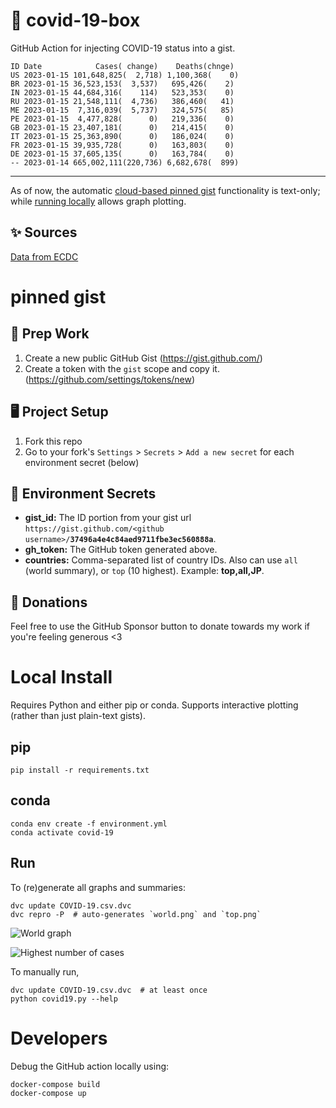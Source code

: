 # 🏥 covid-19-box

GitHub Action for injecting COVID-19 status into a gist.

```
ID Date            Cases( change)    Deaths(chnge)
US 2023-01-15 101,648,825(  2,718) 1,100,368(    0)
BR 2023-01-15 36,523,153(  3,537)   695,426(    2)
IN 2023-01-15 44,684,316(    114)   523,353(    0)
RU 2023-01-15 21,548,111(  4,736)   386,460(   41)
ME 2023-01-15  7,316,039(  5,737)   324,575(   85)
PE 2023-01-15  4,477,828(      0)   219,336(    0)
GB 2023-01-15 23,407,181(      0)   214,415(    0)
IT 2023-01-15 25,363,890(      0)   186,024(    0)
FR 2023-01-15 39,935,728(      0)   163,803(    0)
DE 2023-01-15 37,605,135(      0)   163,784(    0)
-- 2023-01-14 665,002,111(220,736) 6,682,678(  899)
```

---

As of now, the automatic [cloud-based pinned gist](#pinned-gist) functionality is text-only;
while [running locally](#local-install) allows graph plotting.

## ✨ Sources

[Data from ECDC](https://www.ecdc.europa.eu/en/publications-data/download-todays-data-geographic-distribution-covid-19-cases-worldwide)

# pinned gist

## 🎒 Prep Work
1. Create a new public GitHub Gist (https://gist.github.com/)
1. Create a token with the `gist` scope and copy it. (https://github.com/settings/tokens/new)

## 🖥 Project Setup
1. Fork this repo
1. Go to your fork's `Settings` > `Secrets` > `Add a new secret` for each environment secret (below)

## 🤫 Environment Secrets
- **gist_id:** The ID portion from your gist url `https://gist.github.com/<github username>/`**`37496a4e4c84aed9711fbe3ec560888a`**.
- **gh_token:** The GitHub token generated above.
- **countries:** Comma-separated list of country IDs. Also can use `all` (world summary), or `top` (10 highest). Example: **top,all,JP**.

## 💸 Donations

Feel free to use the GitHub Sponsor button to donate towards my work if you're feeling generous <3

# Local Install

Requires Python and either pip or conda. Supports interactive plotting (rather than just plain-text gists).

## pip

```
pip install -r requirements.txt
```

## conda

```
conda env create -f environment.yml
conda activate covid-19
```

## Run

To (re)generate all graphs and summaries:

```
dvc update COVID-19.csv.dvc
dvc repro -P  # auto-generates `world.png` and `top.png`
```

![World graph](world.png)

![Highest number of cases](top.png)

To manually run,

```
dvc update COVID-19.csv.dvc  # at least once
python covid19.py --help
```

# Developers

Debug the GitHub action locally using:

```
docker-compose build
docker-compose up
```
